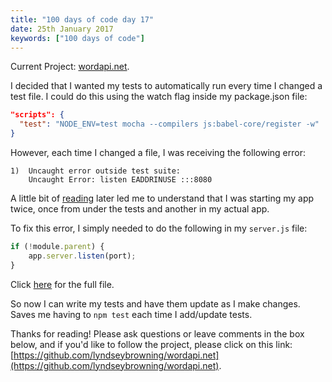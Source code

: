 ```yaml
---
title: "100 days of code day 17"
date: 25th January 2017
keywords: ["100 days of code"]
---
```


Current Project: [wordapi.net](https://github.com/lyndseybrowning/wordapi.net).

I decided that I wanted my tests to automatically run every time I changed a test file. I could do this using the watch flag inside my package.json file:

```json
"scripts": {
  "test": "NODE_ENV=test mocha --compilers js:babel-core/register -w"
}
```

However, each time I changed a file, I was receiving the following error:

```
1)  Uncaught error outside test suite:
    Uncaught Error: listen EADDRINUSE :::8080
```

A little bit of [reading](http://stackoverflow.com/questions/32868692/mocha-watching-fails-under-npm) later led me to understand that I was starting my app twice, once from under the tests and another in my actual app.

To fix this error, I simply needed to do the following in my `server.js` file:

```javascript
if (!module.parent) {
    app.server.listen(port);
}
```

Click [here](https://github.com/lyndseybrowning/wordapi.net/blob/master/src/server.js) for the full file.

So now I can write my tests and have them update as I make changes. Saves me having to `npm test` each time I add/update tests.

Thanks for reading! Please ask questions or leave comments in the box below, and if you'd like to follow the project, please click on this link: [https://github.com/lyndseybrowning/wordapi.net](https://github.com/lyndseybrowning/wordapi.net).
